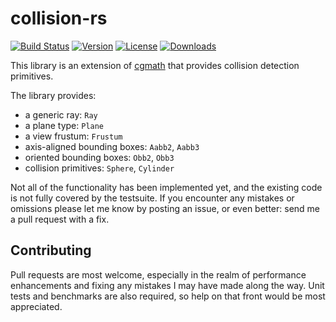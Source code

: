 # collision-rs

[![Build Status](https://travis-ci.org/bjz/cgmath-rs.svg?branch=master)](https://travis-ci.org/csherratt/collision-rs)
[![Version](https://img.shields.io/crates/v/cgmath.svg)](https://crates.io/crates/collision)
[![License](https://img.shields.io/crates/l/cgmath.svg)](https://github.com/csherratt/collision-rs/blob/master/LICENSE)
[![Downloads](https://img.shields.io/crates/d/cgmath.svg)](https://crates.io/crates/collision)

This library is an extension of [cgmath](https://crates.io/crates/cgmath) that provides collision detection primitives.

The library provides:

- a generic ray: `Ray`
- a plane type: `Plane`
- a view frustum: `Frustum`
- axis-aligned bounding boxes: `Aabb2`, `Aabb3`
- oriented bounding boxes: `Obb2`, `Obb3`
- collision primitives: `Sphere`, `Cylinder`

Not all of the functionality has been implemented yet, and the existing code
is not fully covered by the testsuite. If you encounter any mistakes or
omissions please let me know by posting an issue, or even better: send me a
pull request with a fix.

## Contributing

Pull requests are most welcome, especially in the realm of performance
enhancements and fixing any mistakes I may have made along the way. Unit tests
and benchmarks are also required, so help on that front would be most
appreciated.
